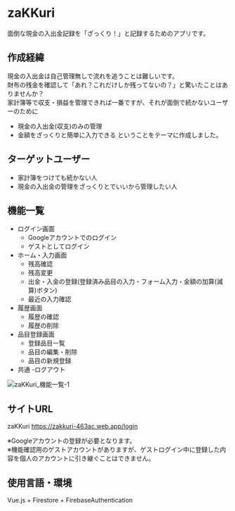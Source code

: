 # zaKKuri
面倒な現金の入出金記録を「ざっくり！」と記録するためのアプリです。

## 作成経緯
現金の入出金は自己管理無しで流れを追うことは難しいです。  
財布の残金を確認して「あれ？これだけしか残ってないの？」と驚いたことはありませんか？   
家計簿等で収支・損益を管理できれば一番ですが、それが面倒で続かないユーザーのために 
 - 現金の入出金(収支)のみの管理
 - 金額をざっくりと簡単に入力できる
ということをテーマに作成しました。

## ターゲットユーザー
- 家計簿をつけても続かない人
- 現金の入出金の管理をざっくりとでいいから管理したい人

## 機能一覧
- ログイン画面
  - Googleアカウントでのログイン
  - ゲストとしてログイン
- ホーム・入力画面
  - 残高確認
  - 残高変更
  - 出金・入金の登録(登録済み品目の入力・フォーム入力・金額の加算(減算)ボタン)
  - 最近の入力確認
- 履歴画面
  - 履歴の確認
  - 履歴の削除
- 品目登録画面
  - 登録品目一覧
  - 品目の編集・削除
  - 品目の新規登録
- 共通
  -ログアウト
 
![zaKKuri_機能一覧-1](https://user-images.githubusercontent.com/66770688/94085799-0991c200-fe44-11ea-9a2e-6b98174cbd55.png)


## サイトURL
zaKKuri
https://zakkuri-463ac.web.app/login

※Googleアカウントの登録が必要となります。  
※機能確認用のゲストアカウントがありますが、ゲストログイン中に登録した内容を個人のアカウントに引き継ぐことはできません。 

## 使用言語・環境
Vue.js + Firestore + FirebaseAuthentication
